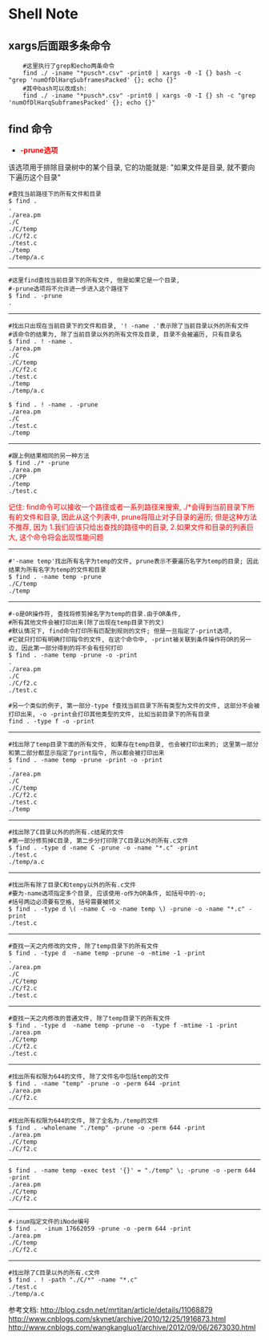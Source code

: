 # Shell Note

## xargs后面跟多条命令

```
    #这里执行了grep和echo两条命令
    find ./ -iname "*pusch*.csv" -print0 | xargs -0 -I {} bash -c "grep 'numOfDlHarqSubframesPacked' {}; echo {}"
    #其中bash可以改成sh:
    find ./ -iname "*pusch*.csv" -print0 | xargs -0 -I {} sh -c "grep 'numOfDlHarqSubframesPacked' {}; echo {}"
```

## find 命令

- <font color='red'>**-prune选项**</font>

该选项用于排除目录树中的某个目录, 它的功能就是: "如果文件是目录, 就不要向下遍历这个目录"

    #查找当前路径下的所有文件和目录
    $ find .
    .
    ./area.pm
    ./C
    ./C/temp
    ./C/f2.c
    ./test.c
    ./temp
    ./temp/a.c

---

    #这里find查找当前目录下的所有文件, 但是如果它是一个目录,
    #-prune选项将不允许进一步进入这个路径下
    $ find . -prune
    .

---

    #找出只出现在当前目录下的文件和目录, '! -name .'表示除了当前目录以外的所有文件
    #该命令的结果为, 除了当前目录以外的所有文件及目录, 目录不会被遍历, 只有目录名
    $ find . ! -name .
    ./area.pm
    ./C
    ./C/temp
    ./C/f2.c
    ./test.c
    ./temp
    ./temp/a.c

    $ find . ! -name . -prune
    ./area.pm
    ./C
    ./test.c
    ./temp 

---

    #跟上例结果相同的另一种方法
    $ find ./* -prune
    ./area.pm
    ./CPP
    ./temp
    ./test.c

<font color="red">记住: find命令可以接收一个路径或者一系列路径来搜索, ./*会得到当前目录下所有的文件和目录, 因此从这个列表中, prune将阻止对子目录的遍历; 但是这种方法不推荐, 因为 1.我们应该只给出查找的路径中的目录, 2.如果文件和目录的列表巨大, 这个命令将会出现性能问题</font>

---
    
    #'-name temp'找出所有名字为temp的文件, prune表示不要遍历名字为temp的目录; 因此结果为所有名字为temp的文件和目录
    $ find . -name temp -prune
    ./C/temp
    ./temp
    
---
    
    #-o是OR操作符, 查找将修剪掉名字为temp的目录.由于OR条件,
    #所有其他文件会被打印出来(除了出现在temp目录下的文)
    #默认情况下, find命令打印所有匹配到规则的文件; 但是一旦指定了-print选项,
    #它就只打印有明确打印指令的文件, 在这个命令中, -print被关联到条件操作符OR的另一边, 因此第一部分得到的将不会有任何打印
    $ find . -name temp -prune -o -print
    .
    ./area.pm
    ./C
    ./C/f2.c
    ./test.c
    
    #另一个类似的例子, 第一部分-type f查找当前目录下所有类型为文件的文件, 这部分不会被打印出来, -o -print会打印其他类型的文件, 比如当前目录下的所有目录
    find . -type f -o -print

---
    
    #找出除了temp目录下面的所有文件, 如果存在temp目录, 也会被打印出来的; 这里第一部分和第二部分都显示指定了print指令, 所以都会被打印出来
    $ find . -name temp -prune -print -o -print
    .
    ./area.pm
    ./C
    ./C/temp
    ./C/f2.c
    ./test.c
    ./temp

---
    
    #找出除了C目录以外的的所有.c结尾的文件
    #第一部分修剪掉C目录, 第二步分打印除了C目录以外的所有.c文件
    $ find . -type d -name C -prune -o -name "*.c" -print
    ./test.c
    ./temp/a.c
    
---

    #找出所有除了目录C和tempy以外的所有.c文件
    #要为-name选项指定多个目录, 应该使用-o作为OR条件, 如括号中的-o;
    #括号两边必须要有空格, 括号需要被转义
    $ find . -type d \( -name C -o -name temp \) -prune -o -name "*.c" -print
    ./test.c

---

    #查找一天之内修改的文件, 除了temp目录下的所有文件
    $ find . -type d  -name temp -prune -o -mtime -1 -print
    .
    ./area.pm
    ./C
    ./C/temp
    ./C/f2.c
    ./test.c
    
---

    #查找一天之内修改的普通文件, 除了temp目录下的所有文件
    $ find . -type d  -name temp -prune -o  -type f -mtime -1 -print
    ./area.pm
    ./C/temp
    ./C/f2.c
    ./test.c
    
---
    
    #找出所有权限为644的文件, 除了文件名中包括temp的文件
    $ find . -name "temp" -prune -o -perm 644 -print
    ./area.pm
    ./C/f2.c

---

    #找出所有权限为644的文件, 除了全名为./temp的文件 
    $ find . -wholename "./temp" -prune -o -perm 644 -print
    ./area.pm
    ./C/temp
    ./C/f2.c

---
    
    $ find . -name temp -exec test '{}' = "./temp" \; -prune -o -perm 644 -print
    ./area.pm
    ./C/temp
    ./C/f2.c

---
    
    #-inum指定文件的iNode编号
    $ find .  -inum 17662059 -prune -o -perm 644 -print
    ./area.pm
    ./C/temp
    ./C/f2.c

---
    
    #找出除了C目录以外的所有.c文件
    $ find . ! -path "./C/*" -name "*.c"
    ./test.c
    ./temp/a.c

参考文档:
http://blog.csdn.net/mrtitan/article/details/11068879
http://www.cnblogs.com/skynet/archive/2010/12/25/1916873.html
http://www.cnblogs.com/wangkangluo1/archive/2012/09/06/2673030.html